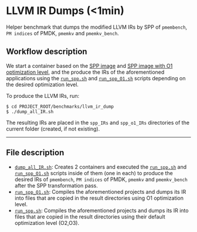 # LLVM IR Dumps (<1min)

Helper benchmark that dumps the modified LLVM IRs by SPP of `pmembench`, `PM indices` of PMDK, `pmemkv` and `pmemkv_bench`.

## Workflow description

We start a container based on the [SPP image](../../utils/docker/packaged_environments/) and [SPP image with O1 optimization level](../../utils/docker/packaged_environments/), and the produce the IRs of the aforementioned applications using the [`run_spp.sh`](./run_spp.sh) and [`run_spp_O1.sh`](./run_spp_O1.sh) scripts depending on the desired optimization level.

To produce the LLVM IRs, run:
```
$ cd PROJECT_ROOT/benchmarks/llvm_ir_dump
$ ./dump_all_IR.sh
```

The resulting IRs are placed in the `spp_IRs` and `spp_o1_IRs` directories of the current folder (created, if not existing).

---

## File description

- [`dump_all_IR.sh`](./dump_all_IR.sh): Creates 2 containers and executed the [`run_spp.sh`](./run_spp.sh) and [`run_spp_O1.sh`](./run_spp_O1.sh) scripts inside of them (one in each) to produce the desired IRs of `pmembench`, `PM indices` of PMDK, `pmemkv` and `pmemkv_bench` after the SPP transformation pass.
- [`run_spp_O1.sh`](./run_spp_O1.sh): Compiles the aforementioned projects and dumps its IR into files that are copied in the result directories using O1 optimization level.
- [`run_spp.sh`](./run_spp.sh): Compiles the aforementioned projects and dumps its IR into files that are copied in the result directories using their default optimization level (O2,O3). 
